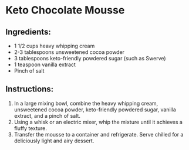 # Keto Chocolate Mousse

## Ingredients:

- 1 1/2 cups heavy whipping cream
- 2-3 tablespoons unsweetened cocoa powder
- 3 tablespoons keto-friendly powdered sugar (such as Swerve)
- 1 teaspoon vanilla extract
- Pinch of salt

## Instructions:

1. In a large mixing bowl, combine the heavy whipping cream, unsweetened cocoa powder, keto-friendly powdered sugar, vanilla extract, and a pinch of salt.
2. Using a whisk or an electric mixer, whip the mixture until it achieves a fluffy texture.
3. Transfer the mousse to a container and refrigerate. Serve chilled for a deliciously light and airy dessert.

